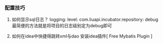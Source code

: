### 配置技巧
1. 如何显示sql日志？
logging:
  level:
    com.liuapi.incubator.repository: debug
最简便的方法就是将项目的日志级别定为debug即可

2. 如何在idea中快捷得跳转xml与dao
安装idea插件[ Free Mybatis Plugin ]





